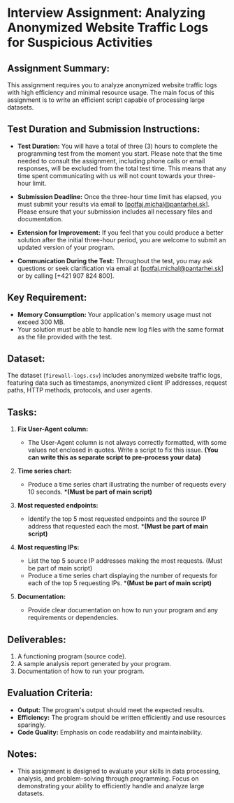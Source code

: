 # Interview Assignment: Analyzing Anonymized Website Traffic Logs for Suspicious Activities

## Assignment Summary:
This assignment requires you to analyze anonymized website traffic logs with high efficiency and minimal resource usage. The main focus of this assignment is to write an efficient script capable of processing large datasets.

## Test Duration and Submission Instructions:
- **Test Duration:** You will have a total of three (3) hours to complete the programming test from the moment you start. Please note that the time needed to consult the assignment, including phone calls or email responses, will be excluded from the total test time. This means that any time spent communicating with us will not count towards your three-hour limit.

- **Submission Deadline:** Once the three-hour time limit has elapsed, you must submit your results via email to [potfaj.michal@pantarhei.sk]. Please ensure that your submission includes all necessary files and documentation.

- **Extension for Improvement:** If you feel that you could produce a better solution after the initial three-hour period, you are welcome to submit an updated version of your program.

- **Communication During the Test:** Throughout the test, you may ask questions or seek clarification via email at [potfaj.michal@pantarhei.sk] or by calling [+421 907 824 800]. 

## Key Requirement:
- **Memory Consumption:** Your application's memory usage must not exceed 300 MB.
- Your solution must be able to handle new log files with the same format as the file provided with the test.

## Dataset:
The dataset (`firewall-logs.csv`) includes anonymized website traffic logs, featuring data such as timestamps, anonymized client IP addresses, request paths, HTTP methods, protocols, and user agents.

## Tasks:
1. **Fix User-Agent column:**
   - The User-Agent column is not always correctly formatted, with some values not enclosed in quotes. Write a script to fix this issue. **(You can write this as separate script to pre-process your data)**

2. **Time series chart:**
   - Produce a time series chart illustrating the number of requests every 10 seconds. ***(Must be part of main script)**

3. **Most requested endpoints:**
   - Identify the top 5 most requested endpoints and the source IP address that requested each the most. ***(Must be part of main script)**

4. **Most requesting IPs:**
   - List the top 5 source IP addresses making the most requests. (Must be part of main script)
   - Produce a time series chart displaying the number of requests for each of the top 5 requesting IPs. ***(Must be part of main script)**

5. **Documentation:**
   - Provide clear documentation on how to run your program and any requirements or dependencies.

## Deliverables:
1. A functioning program (source code).
2. A sample analysis report generated by your program.
3. Documentation of how to run your program.

## Evaluation Criteria:
- **Output:** The program's output should meet the expected results.
- **Efficiency:** The program should be written efficiently and use resources sparingly.
- **Code Quality:** Emphasis on code readability and maintainability.

## Notes:
- This assignment is designed to evaluate your skills in data processing, analysis, and problem-solving through programming. Focus on demonstrating your ability to efficiently handle and analyze large datasets.
